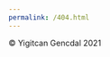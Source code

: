 ```yaml
---
permalink: /404.html
---
```

<div class=index_text9 id=index_text9>&copy; Yigitcan Gencdal 2021</div>
